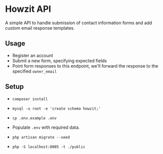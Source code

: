 # Howzit API

A simple API to handle submission of contact information forms
and add custom email response templates.

## Usage
- Register an account
- Submit a new form, specifying expected fields
- Point form responses to this endpoint, we'll forward the response to the specified `owner_email`

## Setup

- `composer install`
- `mysql -u root -e 'create schema howzit;'`

- `cp .env.example .env`
- Populate `.env` with required data.
- `php artisan migrate --seed`
- `php -S localhost:8005 -t ./public`
